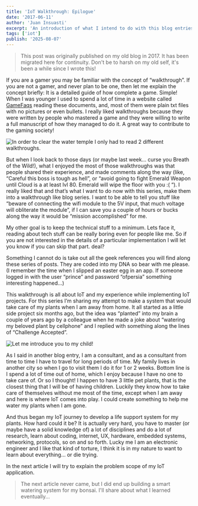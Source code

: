 ```yaml
---
title: 'IoT Walkthrough: Epilogue'
date: '2017-06-11'
author: 'Juan Insuasti'
excerpt: 'An introduction of what I intend to do with this blog entries…'
tags: ['iot']
publish: '2025-08-07'
---
```


> This post was originally published on my old blog in 2017. It has been migrated here for continuity. Don't be to harsh on my old self, it's been a while since I wrote this!

If you are a gamer you may be familiar with the concept of “walkthrough”. If you are not a gamer, and never plan to be one, then let me explain the concept briefly: It is a detailed guide of how complete a game. Simple! When I was younger I used to spend a lot of time in a website called [GameFaqs](https://gamefaqs.gamespot.com/) reading these documents, and, most of them were plain txt files with no pictures or even bullets. I really liked walkthroughs because they were written by people who mastered a game and they were willing to write a full manuscript of how they managed to do it. A great way to contribute to the gaming society!

![In order to clear the water temple I only had to read 2 different walkthroughs.](/iot-2-1.webp)

But when I look back to those days (or maybe last week… curse you Breath of the Wild!), what I enjoyed the most of those walkthroughs was that people shared their experience, and made comments along the way (like, “Careful this boss is tough as hell”, or “avoid going to fight Emerald Weapon until Cloud is a at least lvl 80. Emerald will wipe the floor with you :( “). I really liked that and that’s what I want to do now with this series, make them into a walkthrough like blog series. I want to be able to tell you stuff like “beware of connecting the wifi module to the 5V input, that much voltage will obliterate the module”, if I can save you a couple of hours or bucks along the way it would be “mission accomplished” for me.

My other goal is to keep the technical stuff to a minimum. Lets face it, reading about tech stuff can be really boring even for people like me. So if you are not interested in the details of a particular implementation I will let you know if you can skip that part. deal?

Something I cannot do is take out all the geek references you will find along these series of posts. They are coded into my DNA so bear with me please. (I remember the time when I slipped an easter egg in an app. If someone logged in with the user “prince” and password “ofpersia” something interesting happened…)

This walkthrough is all about IoT and my experience while implementing IoT projects. For this series I’m sharing my attempt to make a system that would take care of my plants when I am away from home. It all started as a little side project six months ago, but the idea was “planted” into my brain a couple of years ago by a colleague when he made a joke about “watering my beloved plant by cellphone” and I replied with something along the lines of “Challenge Accepted”.

![Let me introduce you to my child!](/pet-plant.webp)

As I said in another blog entry, I am a consultant, and as a consultant from time to time I have to travel for long periods of time. My family lives in another city so when I go to visit them I do it for 1 or 2 weeks. Bottom line is I spend a lot of time out of home, which I enjoy because I have no one to take care of. Or so I thought! I happen to have 3 little pet plants, that is the closest thing that I will be of having children. Luckily they know how to take care of themselves without me most of the time, except when I am away and here is where IoT comes into play. I could create something to help me water my plants when I am gone.

And thus began my IoT journey to develop a life support system for my plants. How hard could it be? It is actually very hard, you have to master (or maybe have a solid knowledge of) a lot of disciplines and do a lot of research, learn about coding, internet, UX, hardware, embedded systems, networking, protocols, so on and so forth. Lucky me I am an electronic engineer and I like that kind of torture, I think it is in my nature to want to learn about everything… or die trying.

In the next article I will try to explain the problem scope of my IoT application.

> The next article never came, but I did end up building a smart watering system for my bonsai. I'll share about what I learned eventually...
